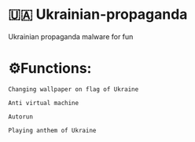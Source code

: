 # :ukraine: Ukrainian-propaganda
Ukrainian propaganda malware for fun

# :gear:Functions:
  `Changing wallpaper on flag of Ukraine`
  
  `Anti virtual machine`
  
  `Autorun`
  
  `Playing anthem of Ukraine`
